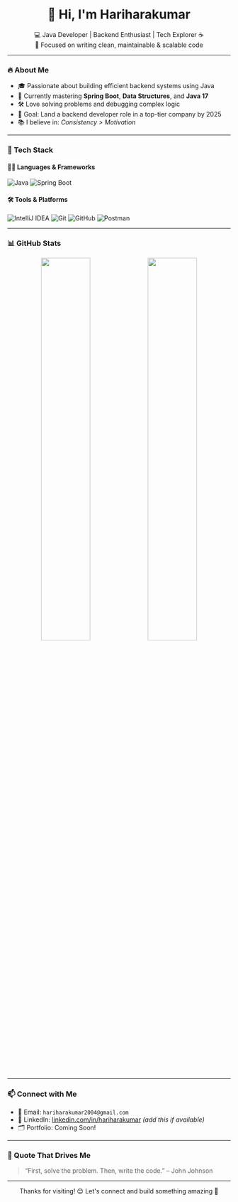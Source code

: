 <h1 align="center">👋 Hi, I'm Hariharakumar</h1>

<p align="center">
  💻 Java Developer | Backend Enthusiast | Tech Explorer ☕  
  <br>
  📍 Focused on writing clean, maintainable & scalable code  
</p>

---

### 🔥 About Me
- 🎓 Passionate about building efficient backend systems using Java
- 🧠 Currently mastering **Spring Boot**, **Data Structures**, and **Java 17**
- 🛠️ Love solving problems and debugging complex logic
- 🎯 Goal: Land a backend developer role in a top-tier company by 2025
- 📚 I believe in: *Consistency > Motivation*

---

### 💼 Tech Stack

#### 👨‍💻 Languages & Frameworks
![Java](https://img.shields.io/badge/Java-ED8B00?style=for-the-badge&logo=openjdk&logoColor=white)
![Spring Boot](https://img.shields.io/badge/Spring%20Boot-6DB33F?style=for-the-badge&logo=spring-boot&logoColor=white)

#### 🛠️ Tools & Platforms
![IntelliJ IDEA](https://img.shields.io/badge/IntelliJIDEA-000000?style=for-the-badge&logo=intellijidea&logoColor=white)
![Git](https://img.shields.io/badge/Git-F05032?style=for-the-badge&logo=git&logoColor=white)
![GitHub](https://img.shields.io/badge/GitHub-181717?style=for-the-badge&logo=github&logoColor=white)
![Postman](https://img.shields.io/badge/Postman-FF6C37?style=for-the-badge&logo=postman&logoColor=white)

---

### 📊 GitHub Stats

<p align="center">
  <img src="https://github-readme-stats.vercel.app/api?username=hariharakumar&show_icons=true&theme=tokyonight&hide_border=true" width="47%" />
  <img src="https://streak-stats.demolab.com?user=hariharakumar&theme=tokyonight&hide_border=true" width="47%" />
</p>

---

### 📫 Connect with Me
- 📧 Email: `hariharakumar2004@gmail.com`
- 💼 LinkedIn: [linkedin.com/in/hariharakumar]((https://www.linkedin.com/in/hariharakumar-chinnasamy-935719310/)) _(add this if available)_
- 🗂️ Portfolio: Coming Soon!

---

### 🧠 Quote That Drives Me
> “First, solve the problem. Then, write the code.” – John Johnson

---

<p align="center">
  Thanks for visiting! 😊 Let's connect and build something amazing 🚀
</p>
